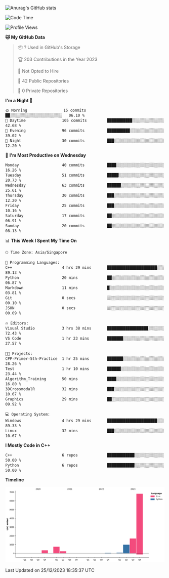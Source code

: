 ![Anurag's GitHub stats](https://github-readme-stats.vercel.app/api?username=OnePointFive99&show_icons=true&theme=transparent)

<!--START_SECTION:waka-->
![Code Time](http://img.shields.io/badge/Code%20Time-71%20hrs%2055%20mins-blue)

![Profile Views](http://img.shields.io/badge/Profile%20Views-1-blue)

**🐱 My GitHub Data** 

> 📦 ? Used in GitHub's Storage 
 > 
> 🏆 203 Contributions in the Year 2023
 > 
> 🚫 Not Opted to Hire
 > 
> 📜 42 Public Repositories 
 > 
> 🔑 0 Private Repositories 
 > 
**I'm a Night 🦉** 

```text
🌞 Morning                15 commits          ██░░░░░░░░░░░░░░░░░░░░░░░   06.10 % 
🌆 Daytime                105 commits         ███████████░░░░░░░░░░░░░░   42.68 % 
🌃 Evening                96 commits          ██████████░░░░░░░░░░░░░░░   39.02 % 
🌙 Night                  30 commits          ███░░░░░░░░░░░░░░░░░░░░░░   12.20 % 
```
📅 **I'm Most Productive on Wednesday** 

```text
Monday                   40 commits          ████░░░░░░░░░░░░░░░░░░░░░   16.26 % 
Tuesday                  51 commits          █████░░░░░░░░░░░░░░░░░░░░   20.73 % 
Wednesday                63 commits          ██████░░░░░░░░░░░░░░░░░░░   25.61 % 
Thursday                 30 commits          ███░░░░░░░░░░░░░░░░░░░░░░   12.20 % 
Friday                   25 commits          ███░░░░░░░░░░░░░░░░░░░░░░   10.16 % 
Saturday                 17 commits          ██░░░░░░░░░░░░░░░░░░░░░░░   06.91 % 
Sunday                   20 commits          ██░░░░░░░░░░░░░░░░░░░░░░░   08.13 % 
```


📊 **This Week I Spent My Time On** 

```text
🕑︎ Time Zone: Asia/Singapore

💬 Programming Languages: 
C++                      4 hrs 29 mins       ██████████████████████░░░   89.13 % 
Python                   20 mins             ██░░░░░░░░░░░░░░░░░░░░░░░   06.87 % 
Markdown                 11 mins             █░░░░░░░░░░░░░░░░░░░░░░░░   03.81 % 
Git                      0 secs              ░░░░░░░░░░░░░░░░░░░░░░░░░   00.10 % 
JSON                     0 secs              ░░░░░░░░░░░░░░░░░░░░░░░░░   00.09 % 

🔥 Editors: 
Visual Studio            3 hrs 38 mins       ██████████████████░░░░░░░   72.43 % 
VS Code                  1 hr 23 mins        ███████░░░░░░░░░░░░░░░░░░   27.57 % 

🐱‍💻 Projects: 
CPP-Primer-5th-Practice  1 hr 25 mins        ███████░░░░░░░░░░░░░░░░░░   28.26 % 
Test                     1 hr 10 mins        ██████░░░░░░░░░░░░░░░░░░░   23.44 % 
Algorithm_Training       50 mins             ████░░░░░░░░░░░░░░░░░░░░░   16.80 % 
3DCrossmodalR            32 mins             ███░░░░░░░░░░░░░░░░░░░░░░   10.67 % 
Graphics                 29 mins             ██░░░░░░░░░░░░░░░░░░░░░░░   09.92 % 

💻 Operating System: 
Windows                  4 hrs 29 mins       ██████████████████████░░░   89.33 % 
Linux                    32 mins             ███░░░░░░░░░░░░░░░░░░░░░░   10.67 % 
```

**I Mostly Code in C++** 

```text
C++                      6 repos             ████████████░░░░░░░░░░░░░   50.00 % 
Python                   6 repos             ████████████░░░░░░░░░░░░░   50.00 % 
```



**Timeline**

![Lines of Code chart](https://raw.githubusercontent.com/OnePointFive99/OnePointFive99/main/assets/bar_graph.png)


 Last Updated on 25/12/2023 18:35:37 UTC
<!--END_SECTION:waka-->

  
